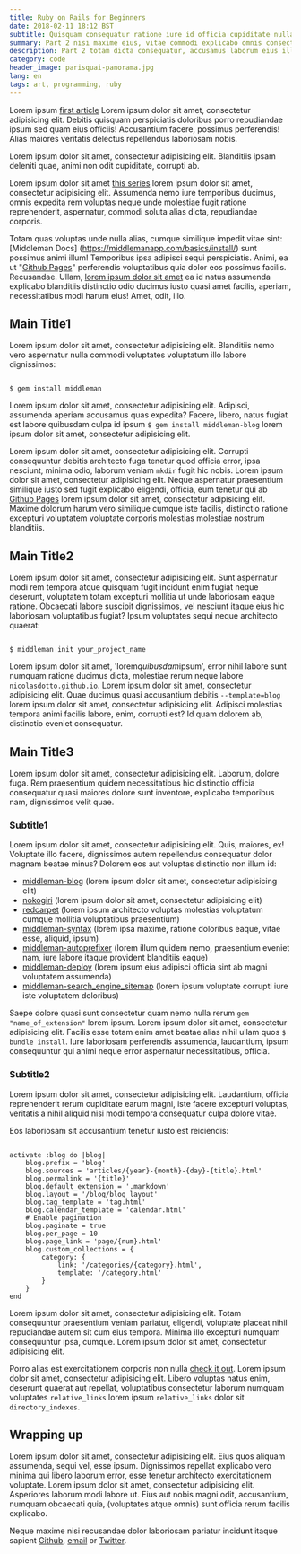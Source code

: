 ```yaml
---
title: Ruby on Rails for Beginners
date: 2018-02-11 18:12 BST
subtitle: Quisquam consequatur ratione iure id officia cupiditate nulla
summary: Part 2 nisi maxime eius, vitae commodi explicabo omnis consectetur, ex dolorem? Totam debitis corporis eius.
description: Part 2 totam dicta consequatur, accusamus laborum eius illum a, tempore, ducimus labore hic nobis nemo quibusdam veritatis quis.
category: code
header_image: parisquai-panorama.jpg
lang: en
tags: art, programming, ruby
---
```


Lorem ipsum [first article](http://www.nicolasdotto.com/blog/loremipsum/) Lorem ipsum dolor sit amet, consectetur adipisicing elit. Debitis quisquam perspiciatis doloribus porro repudiandae ipsum sed quam eius officiis! Accusantium facere, possimus perferendis! Alias maiores veritatis delectus repellendus laboriosam nobis.

Lorem ipsum dolor sit amet, consectetur adipisicing elit. Blanditiis ipsam deleniti quae, animi non odit cupiditate, corrupti ab.

Lorem ipsum dolor sit amet [this series](http://www.nicolasdotto.com/blog/loremipsum/) lorem ipsum dolor sit amet, consectetur adipisicing elit. Assumenda nemo iure temporibus ducimus, omnis expedita rem voluptas neque unde molestiae fugit ratione reprehenderit, aspernatur, commodi soluta alias dicta, repudiandae corporis.

Totam quas voluptas unde nulla alias, cumque similique impedit vitae sint:
[Middleman Docs]        (https://middlemanapp.com/basics/install/) sunt possimus animi illum! Temporibus ipsa adipisci sequi perspiciatis. Animi, ea ut "[Github Pages](https://pages.github.com)" perferendis voluptatibus quia dolor eos possimus facilis. Recusandae.
Ullam, [lorem ipsum dolor sit amet](http://www.nicolasdotto.com/starting-is-hard/) ea id natus assumenda explicabo blanditiis distinctio odio ducimus iusto quasi amet facilis, aperiam, necessitatibus modi harum eius! Amet, odit, illo.

## Main Title1
Lorem ipsum dolor sit amet, consectetur adipisicing elit. Blanditiis nemo vero aspernatur nulla commodi voluptates voluptatum illo labore dignissimos:

<pre><code class="language-bash">
$ gem install middleman
</code></pre>

Lorem ipsum dolor sit amet, consectetur adipisicing elit. Adipisci, assumenda aperiam accusamus quas expedita? Facere, libero, natus fugiat est labore quibusdam culpa id ipsum `$ gem install middleman-blog` lorem ipsum dolor sit amet, consectetur adipisicing elit.

Lorem ipsum dolor sit amet, consectetur adipisicing elit. Corrupti consequuntur debitis architecto fuga tenetur quod officia error, ipsa nesciunt, minima odio, laborum veniam `mkdir` fugit hic nobis. Lorem ipsum dolor sit amet, consectetur adipisicing elit. Neque aspernatur praesentium similique iusto sed fugit explicabo eligendi, officia, eum tenetur qui ab [Github Pages](https://pages.github.com) lorem ipsum dolor sit amet, consectetur adipisicing elit. Maxime dolorum harum vero similique cumque iste facilis, distinctio ratione excepturi voluptatem voluptate corporis molestias molestiae nostrum blanditiis.

## Main Title2
Lorem ipsum dolor sit amet, consectetur adipisicing elit. Sunt aspernatur modi rem tempora atque quisquam fugit incidunt enim fugiat neque deserunt, voluptatem totam excepturi mollitia ut unde laboriosam eaque ratione. Obcaecati labore suscipit dignissimos, vel nesciunt itaque eius hic laboriosam voluptatibus fugiat? Ipsum voluptates sequi neque architecto quaerat:

<pre><code class="language-bash">
$ middleman init your_project_name
</code></pre>

Lorem ipsum dolor sit amet, 'lorem*quibusdam*ipsum', error nihil labore sunt numquam ratione ducimus dicta, molestiae rerum neque labore `nicolasdotto.github.io`. Lorem ipsum dolor sit amet, consectetur adipisicing elit. Quae ducimus quasi accusantium debitis `--template=blog` lorem ipsum dolor sit amet, consectetur adipisicing elit. Adipisci molestias tempora animi facilis labore, enim, corrupti est? Id quam dolorem ab, distinctio eveniet consequatur.

## Main Title3
Lorem ipsum dolor sit amet, consectetur adipisicing elit. Laborum, dolore fuga. Rem praesentium quidem necessitatibus hic distinctio officia consequatur quasi maiores dolore sunt inventore, explicabo temporibus nam, dignissimos velit quae.

### Subtitle1
Lorem ipsum dolor sit amet, consectetur adipisicing elit. Quis, maiores, ex! Voluptate illo facere, dignissimos autem repellendus consequatur dolor magnam beatae minus? Dolorem eos aut voluptas distinctio non illum id:

- [middleman-blog](https://github.com/middleman/middleman-blog) (lorem ipsum dolor sit amet, consectetur adipisicing elit)
- [nokogiri](https://github.com/sparklemotion/nokogiri) (lorem ipsum dolor sit amet, consectetur adipisicing elit)
- [redcarpet](https://github.com/vmg/redcarpet) (lorem ipsum architecto voluptas molestias voluptatum cumque mollitia voluptatibus praesentium)
- [middleman-syntax](https://github.com/middleman/middleman-syntax) (lorem ipsa maxime, ratione doloribus eaque, vitae esse, aliquid, ipsum)
- [middleman-autoprefixer](https://github.com/middleman/middleman-autoprefixer) (lorem illum quidem nemo, praesentium eveniet nam, iure labore itaque provident blanditiis eaque)
- [middleman-deploy](https://github.com/middleman-contrib/middleman-deploy) (lorem ipsum eius adipisci officia sint ab magni voluptatem assumenda)
- [middleman-search\_engine\_sitemap](https://github.com/Aupajo/middleman-search_engine_sitemap) (lorem ipsum voluptate corrupti iure iste voluptatem doloribus)

Saepe dolore quasi sunt consectetur quam nemo nulla rerum `gem "name_of_extension"` lorem ipsum. Lorem ipsum dolor sit amet, consectetur adipisicing elit. Facilis esse totam enim amet beatae alias nihil ullam quos `$ bundle install`. Iure laboriosam perferendis assumenda, laudantium, ipsum consequuntur qui animi neque error aspernatur necessitatibus, officia.

### Subtitle2
Lorem ipsum dolor sit amet, consectetur adipisicing elit. Laudantium, officia reprehenderit rerum cupiditate earum magni, iste facere excepturi voluptas, veritatis a nihil aliquid nisi modi tempora consequatur culpa dolore vitae.

Eos laboriosam sit accusantium tenetur iusto est reiciendis:

<pre><code class="language-ruby">
activate :blog do |blog|
    blog.prefix = 'blog'
    blog.sources = 'articles/{year}-{month}-{day}-{title}.html'
    blog.permalink = '{title}'
    blog.default_extension = '.markdown'
    blog.layout = '/blog/blog_layout'
    blog.tag_template = 'tag.html'
    blog.calendar_template = 'calendar.html'
    # Enable pagination
    blog.paginate = true
    blog.per_page = 10
    blog.page_link = 'page/{num}.html'
    blog.custom_collections = {
        category: {
            link: '/categories/{category}.html',
            template: '/category.html'
        }
    }
end
</pre></code>

Lorem ipsum dolor sit amet, consectetur adipisicing elit. Totam consequuntur praesentium veniam pariatur, eligendi, voluptate placeat nihil repudiandae autem sit cum eius tempora. Minima illo excepturi numquam consequuntur ipsa, cumque. Lorem ipsum dolor sit amet, consectetur adipisicing elit.

Porro alias est exercitationem corporis non nulla [check it out](https://github.com/nicolasdotto/nicolasdotto.github.io/blog/source/config.rb). Lorem ipsum dolor sit amet, consectetur adipisicing elit. Libero voluptas natus enim, deserunt quaerat aut repellat, voluptatibus consectetur laborum numquam voluptates `relative_links` lorem ipsum `relative_links` dolor sit `directory_indexes`.

## Wrapping up
Lorem ipsum dolor sit amet, consectetur adipisicing elit. Eius quos aliquam assumenda, sequi vel, esse ipsum. Dignissimos repellat explicabo vero minima qui libero laborum error, esse tenetur architecto exercitationem voluptate.
Lorem ipsum dolor sit amet, consectetur adipisicing elit. Asperiores laborum modi labore ut. Eius aut nobis magni odit, accusantium, numquam obcaecati quia, (voluptates atque omnis) sunt officia rerum facilis explicabo.

Neque maxime nisi recusandae dolor laboriosam pariatur incidunt itaque sapient [Github](https://github.com/nicolasdotto/nicolasdotto.github.io), [email](http://www.nicolasdotto.com#contact) or [Twitter](http://www.twitter.com/nicodosw11).
